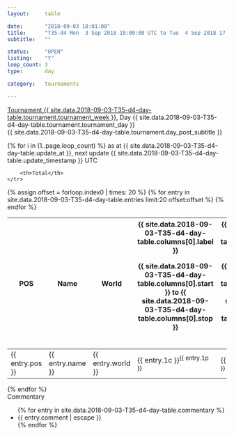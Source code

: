 ```yaml
---
layout: 	table

date: 		"2018-09-03 18:01:00"
title: 		"T35-d4 Mon  3 Sep 2018 18:00:00 UTC to Tue  4 Sep 2018 17:59:59 UTC"
subtitle: 	""

status:     "OPEN"
listing:    "Y"
loop_count: 3
type:       day

category: 	tournaments

---
```

<div class="table_header">
    <span class="table_title">
        <a href="{{ site.data.2018-09-03-T35-d4-day-table.tournament.week_results_table_url }}">
        Tournament {{ site.data.2018-09-03-T35-d4-day-table.tournament.tournament_week }}</a>, Day {{ site.data.2018-09-03-T35-d4-day-table.tournament.tournament_day }}
    </span><br>
    <span class="table_subtitle">
        {{ site.data.2018-09-03-T35-d4-day-table.tournament.day_post_subtitle }}
    </span>  
</div>

{% for i in (1..page.loop_count) %}
<span class="table_nextupdate">as at {{ site.data.2018-09-03-T35-d4-day-table.update_at }}, next update {{ site.data.2018-09-03-T35-d4-day-table.update_timestamp }} UTC</span> 
<table class="day_table">
  <colgroup>
    <col style="width:18px">
    <col style="width:55px">
    <col style="width:55px">
    <col style="width:12px">
    <col style="width:12px">
    <col style="width:12px">
    <col style="width:12px">
    <col style="width:12px">
    <col style="width:12px">
    <col style="width:12px">
    <col style="width:12px">
    <col style="width:12px">
    <col style="width:12px">
    <col style="width:12px">
    <col style="width:12px">
    <col style="width:12px">
    <col style="width:12px">
    <col style="width:12px">
    <col style="width:12px">
    <col style="width:12px">
    <col style="width:12px">
    <col style="width:12px">
    <col style="width:12px">
    <col style="width:12px">
    <col style="width:12px">
    <col style="width:12px">
    <col style="width:12px">
    <col style="width:18px">
  </colgroup>  
  <thead>
    <tr>
        <th>POS</th>
        <th class="AlignLeft">Name</th>
        <th class="AlignLeft">World</th>

<th><div class="label">{{ site.data.2018-09-03-T35-d4-day-table.columns[0].label }}<p class="onhover">{{ site.data.2018-09-03-T35-d4-day-table.columns[0].start }} to {{ site.data.2018-09-03-T35-d4-day-table.columns[0].stop }}</p></div>​</th>
<th><div class="label">{{ site.data.2018-09-03-T35-d4-day-table.columns[1].label }}<p class="onhover">{{ site.data.2018-09-03-T35-d4-day-table.columns[1].start }} to {{ site.data.2018-09-03-T35-d4-day-table.columns[1].stop }}</p></div>​</th>
<th><div class="label">{{ site.data.2018-09-03-T35-d4-day-table.columns[2].label }}<p class="onhover">{{ site.data.2018-09-03-T35-d4-day-table.columns[2].start }} to {{ site.data.2018-09-03-T35-d4-day-table.columns[2].stop }}</p></div>​</th>
<th><div class="label">{{ site.data.2018-09-03-T35-d4-day-table.columns[3].label }}<p class="onhover">{{ site.data.2018-09-03-T35-d4-day-table.columns[3].start }} to {{ site.data.2018-09-03-T35-d4-day-table.columns[3].stop }}</p></div>​</th>
<th><div class="label">{{ site.data.2018-09-03-T35-d4-day-table.columns[4].label }}<p class="onhover">{{ site.data.2018-09-03-T35-d4-day-table.columns[4].start }} to {{ site.data.2018-09-03-T35-d4-day-table.columns[4].stop }}</p></div>​</th>
<th><div class="label">{{ site.data.2018-09-03-T35-d4-day-table.columns[5].label }}<p class="onhover">{{ site.data.2018-09-03-T35-d4-day-table.columns[5].start }} to {{ site.data.2018-09-03-T35-d4-day-table.columns[5].stop }}</p></div>​</th>
<th><div class="label">{{ site.data.2018-09-03-T35-d4-day-table.columns[6].label }}<p class="onhover">{{ site.data.2018-09-03-T35-d4-day-table.columns[6].start }} to {{ site.data.2018-09-03-T35-d4-day-table.columns[6].stop }}</p></div>​</th>
<th><div class="label">{{ site.data.2018-09-03-T35-d4-day-table.columns[7].label }}<p class="onhover">{{ site.data.2018-09-03-T35-d4-day-table.columns[7].start }} to {{ site.data.2018-09-03-T35-d4-day-table.columns[7].stop }}</p></div>​</th>
<th><div class="label">{{ site.data.2018-09-03-T35-d4-day-table.columns[8].label }}<p class="onhover">{{ site.data.2018-09-03-T35-d4-day-table.columns[8].start }} to {{ site.data.2018-09-03-T35-d4-day-table.columns[8].stop }}</p></div>​</th>
<th><div class="label">{{ site.data.2018-09-03-T35-d4-day-table.columns[9].label }}<p class="onhover">{{ site.data.2018-09-03-T35-d4-day-table.columns[9].start }} to {{ site.data.2018-09-03-T35-d4-day-table.columns[9].stop }}</p></div>​</th>
<th><div class="label">{{ site.data.2018-09-03-T35-d4-day-table.columns[10].label }}<p class="onhover">{{ site.data.2018-09-03-T35-d4-day-table.columns[10].start }} to {{ site.data.2018-09-03-T35-d4-day-table.columns[10].stop }}</p></div>​</th>

<th><div class="label">{{ site.data.2018-09-03-T35-d4-day-table.columns[11].label }}<p class="onhover">{{ site.data.2018-09-03-T35-d4-day-table.columns[11].start }} to {{ site.data.2018-09-03-T35-d4-day-table.columns[11].stop }}</p></div>​</th>
<th><div class="label">{{ site.data.2018-09-03-T35-d4-day-table.columns[12].label }}<p class="onhover">{{ site.data.2018-09-03-T35-d4-day-table.columns[12].start }} to {{ site.data.2018-09-03-T35-d4-day-table.columns[12].stop }}</p></div>​</th>
<th><div class="label">{{ site.data.2018-09-03-T35-d4-day-table.columns[13].label }}<p class="onhover">{{ site.data.2018-09-03-T35-d4-day-table.columns[13].start }} to {{ site.data.2018-09-03-T35-d4-day-table.columns[13].stop }}</p></div>​</th>
<th><div class="label">{{ site.data.2018-09-03-T35-d4-day-table.columns[14].label }}<p class="onhover">{{ site.data.2018-09-03-T35-d4-day-table.columns[14].start }} to {{ site.data.2018-09-03-T35-d4-day-table.columns[14].stop }}</p></div>​</th>
<th><div class="label">{{ site.data.2018-09-03-T35-d4-day-table.columns[15].label }}<p class="onhover">{{ site.data.2018-09-03-T35-d4-day-table.columns[15].start }} to {{ site.data.2018-09-03-T35-d4-day-table.columns[15].stop }}</p></div>​</th>
<th><div class="label">{{ site.data.2018-09-03-T35-d4-day-table.columns[16].label }}<p class="onhover">{{ site.data.2018-09-03-T35-d4-day-table.columns[16].start }} to {{ site.data.2018-09-03-T35-d4-day-table.columns[16].stop }}</p></div>​</th>
<th><div class="label">{{ site.data.2018-09-03-T35-d4-day-table.columns[17].label }}<p class="onhover">{{ site.data.2018-09-03-T35-d4-day-table.columns[17].start }} to {{ site.data.2018-09-03-T35-d4-day-table.columns[17].stop }}</p></div>​</th>
<th><div class="label">{{ site.data.2018-09-03-T35-d4-day-table.columns[18].label }}<p class="onhover">{{ site.data.2018-09-03-T35-d4-day-table.columns[18].start }} to {{ site.data.2018-09-03-T35-d4-day-table.columns[18].stop }}</p></div>​</th>
<th><div class="label">{{ site.data.2018-09-03-T35-d4-day-table.columns[19].label }}<p class="onhover">{{ site.data.2018-09-03-T35-d4-day-table.columns[19].start }} to {{ site.data.2018-09-03-T35-d4-day-table.columns[19].stop }}</p></div>​</th>
<th><div class="label">{{ site.data.2018-09-03-T35-d4-day-table.columns[20].label }}<p class="onhover">{{ site.data.2018-09-03-T35-d4-day-table.columns[20].start }} to {{ site.data.2018-09-03-T35-d4-day-table.columns[20].stop }}</p></div>​</th>

<th><div class="label">{{ site.data.2018-09-03-T35-d4-day-table.columns[21].label }}<p class="onhover">{{ site.data.2018-09-03-T35-d4-day-table.columns[21].start }} to {{ site.data.2018-09-03-T35-d4-day-table.columns[21].stop }}</p></div>​</th>
<th><div class="label">{{ site.data.2018-09-03-T35-d4-day-table.columns[22].label }}<p class="onhover">{{ site.data.2018-09-03-T35-d4-day-table.columns[22].start }} to {{ site.data.2018-09-03-T35-d4-day-table.columns[22].stop }}</p></div>​</th>
<th><div class="label">{{ site.data.2018-09-03-T35-d4-day-table.columns[23].label }}<p class="onhover">{{ site.data.2018-09-03-T35-d4-day-table.columns[23].start }} to {{ site.data.2018-09-03-T35-d4-day-table.columns[23].stop }}</p></div>​</th>

        <th>Total</th>
    </tr>
  </thead>
  {% assign offset = forloop.index0 | times: 20 %}
<tbody>
{% for entry in site.data.2018-09-03-T35-d4-day-table.entries limit:20 offset:offset %}
  <tr>
    <td class="pl{{ entry.pos }}">{{ entry.pos }}</td>
    <td class="AlignLeft">{{ entry.name }}</td>
    <td class="AlignLeft">{{ entry.world }}</td>
    <td class="pl{{ entry.1p }}">{{ entry.1c }}<sup>{{ entry.1p }}</sup></td>
    <td class="pl{{ entry.2p }}">{{ entry.2c }}<sup>{{ entry.2p }}</sup></td>
    <td class="pl{{ entry.3p }}">{{ entry.3c }}<sup>{{ entry.3p }}</sup></td>
    <td class="pl{{ entry.4p }}">{{ entry.4c }}<sup>{{ entry.4p }}</sup></td>
    <td class="pl{{ entry.5p }}">{{ entry.5c }}<sup>{{ entry.5p }}</sup></td>
    <td class="pl{{ entry.6p }}">{{ entry.6c }}<sup>{{ entry.6p }}</sup></td>
    <td class="pl{{ entry.7p }}">{{ entry.7c }}<sup>{{ entry.7p }}</sup></td>
    <td class="pl{{ entry.8p }}">{{ entry.8c }}<sup>{{ entry.8p }}</sup></td>
    <td class="pl{{ entry.9p }}">{{ entry.9c }}<sup>{{ entry.9p }}</sup></td>
    <td class="pl{{ entry.10p }}">{{ entry.10c }}<sup>{{ entry.10p }}</sup></td>
    <td class="pl{{ entry.11p }}">{{ entry.11c }}<sup>{{ entry.11p }}</sup></td>
    <td class="pl{{ entry.12p }}">{{ entry.12c }}<sup>{{ entry.12p }}</sup></td>
    <td class="pl{{ entry.13p }}">{{ entry.13c }}<sup>{{ entry.13p }}</sup></td>
    <td class="pl{{ entry.14p }}">{{ entry.14c }}<sup>{{ entry.14p }}</sup></td>
    <td class="pl{{ entry.15p }}">{{ entry.15c }}<sup>{{ entry.15p }}</sup></td>
    <td class="pl{{ entry.16p }}">{{ entry.16c }}<sup>{{ entry.16p }}</sup></td>
    <td class="pl{{ entry.17p }}">{{ entry.17c }}<sup>{{ entry.17p }}</sup></td>
    <td class="pl{{ entry.18p }}">{{ entry.18c }}<sup>{{ entry.18p }}</sup></td>
    <td class="pl{{ entry.19p }}">{{ entry.19c }}<sup>{{ entry.19p }}</sup></td>
    <td class="pl{{ entry.20p }}">{{ entry.20c }}<sup>{{ entry.20p }}</sup></td>
    <td class="pl{{ entry.21p }}">{{ entry.21c }}<sup>{{ entry.21p }}</sup></td>
    <td class="pl{{ entry.22p }}">{{ entry.22c }}<sup>{{ entry.22p }}</sup></td>
    <td class="pl{{ entry.23p }}">{{ entry.23c }}<sup>{{ entry.23p }}</sup></td>
    <td class="pl{{ entry.24p }}">{{ entry.24c }}<sup>{{ entry.24p }}</sup></td>
    <td>{{ entry.total }}</td>
  </tr>
{% endfor %}  
</tbody>
</table>
<div class="leaderboard"></div>
{% endfor %}

<div class="commentary">
  <span class="commentary_title">Commentary</span>
  <ul>
    {% for entry in site.data.2018-09-03-T35-d4-day-table.commentary %}
    <li class="commentary_list">{{ entry.comment | escape }}</li>
    {% endfor %}
  </ul>
</div>



